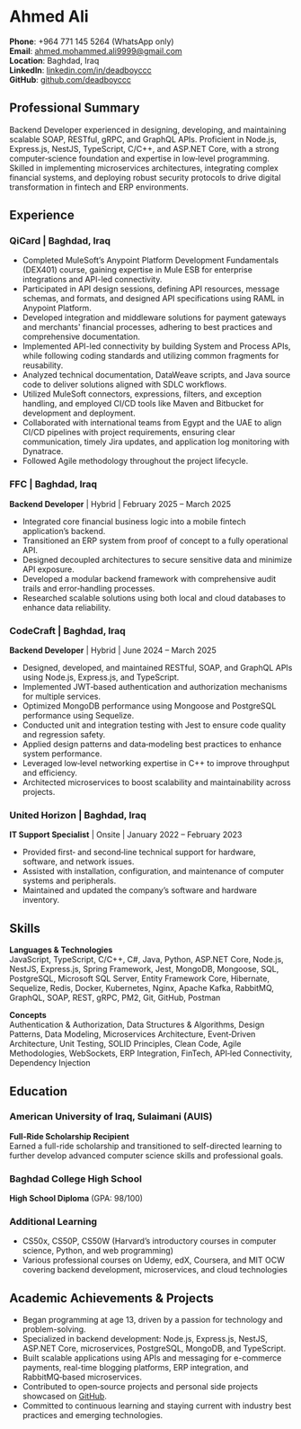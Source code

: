 # Ahmed Ali

**Phone**: +964 771 145 5264 (WhatsApp only)  
**Email**: [ahmed.mohammed.ali9999@gmail.com](mailto:ahmed.mohammed.ali9999@gmail.com)  
**Location**: Baghdad, Iraq  
**LinkedIn**: [linkedin.com/in/deadboyccc](https://www.linkedin.com/in/deadboyccc)  
**GitHub**: [github.com/deadboyccc](https://github.com/deadboyccc)  

## Professional Summary

Backend Developer experienced in designing, developing, and maintaining scalable SOAP, RESTful, gRPC, and GraphQL APIs. Proficient in Node.js, Express.js, NestJS, TypeScript, C/C++, and ASP.NET Core, with a strong computer‑science foundation and expertise in low‑level programming. Skilled in implementing microservices architectures, integrating complex financial systems, and deploying robust security protocols to drive digital transformation in fintech and ERP environments.

## Experience

### QiCard | Baghdad, Iraq  
- Completed MuleSoft’s Anypoint Platform Development Fundamentals (DEX401) course, gaining expertise in Mule ESB for enterprise integrations and API-led connectivity.  
- Participated in API design sessions, defining API resources, message schemas, and formats, and designed API specifications using RAML in Anypoint Platform.  
- Developed integration and middleware solutions for payment gateways and merchants' financial processes, adhering to best practices and comprehensive documentation.  
- Implemented API-led connectivity by building System and Process APIs, while following coding standards and utilizing common fragments for reusability.  
- Analyzed technical documentation, DataWeave scripts, and Java source code to deliver solutions aligned with SDLC workflows.  
- Utilized MuleSoft connectors, expressions, filters, and exception handling, and employed CI/CD tools like Maven and Bitbucket for development and deployment.  
- Collaborated with international teams from Egypt and the UAE to align CI/CD pipelines with project requirements, ensuring clear communication, timely Jira updates, and application log monitoring with Dynatrace.  
- Followed Agile methodology throughout the project lifecycle.

### FFC | Baghdad, Iraq  
**Backend Developer** | Hybrid | February 2025 – March 2025  
- Integrated core financial business logic into a mobile fintech application’s backend.  
- Transitioned an ERP system from proof of concept to a fully operational API.  
- Designed decoupled architectures to secure sensitive data and minimize API exposure.  
- Developed a modular backend framework with comprehensive audit trails and error‑handling processes.  
- Researched scalable solutions using both local and cloud databases to enhance data reliability.  

### CodeCraft | Baghdad, Iraq  
**Backend Developer** | Hybrid | June 2024 – March 2025  
- Designed, developed, and maintained RESTful, SOAP, and GraphQL APIs using Node.js, Express.js, and TypeScript.  
- Implemented JWT‑based authentication and authorization mechanisms for multiple services.  
- Optimized MongoDB performance using Mongoose and PostgreSQL performance using Sequelize.  
- Conducted unit and integration testing with Jest to ensure code quality and regression safety.  
- Applied design patterns and data‑modeling best practices to enhance system performance.  
- Leveraged low‑level networking expertise in C++ to improve throughput and efficiency.  
- Architected microservices to boost scalability and maintainability across projects.  

### United Horizon | Baghdad, Iraq  
**IT Support Specialist** | Onsite | January 2022 – February 2023  
- Provided first‑ and second‑line technical support for hardware, software, and network issues.  
- Assisted with installation, configuration, and maintenance of computer systems and peripherals.  
- Maintained and updated the company’s software and hardware inventory.  

## Skills

**Languages & Technologies**  
JavaScript, TypeScript, C/C++, C#, Java, Python, ASP.NET Core, Node.js, NestJS, Express.js, Spring Framework, Jest, MongoDB, Mongoose, SQL, PostgreSQL, Microsoft SQL Server, Entity Framework Core, Hibernate, Sequelize, Redis, Docker, Kubernetes, Nginx, Apache Kafka, RabbitMQ, GraphQL, SOAP, REST, gRPC, PM2, Git, GitHub, Postman

**Concepts**  
Authentication & Authorization, Data Structures & Algorithms, Design Patterns, Data Modeling, Microservices Architecture, Event‑Driven Architecture, Unit Testing, SOLID Principles, Clean Code, Agile Methodologies, WebSockets, ERP Integration, FinTech, API‑led Connectivity, Dependency Injection

## Education

### American University of Iraq, Sulaimani (AUIS)  
**Full-Ride Scholarship Recipient**  
Earned a full-ride scholarship and transitioned to self-directed learning to further develop advanced computer science skills and professional goals.

### Baghdad College High School  
**High School Diploma** (GPA: 98/100)

### Additional Learning  
- CS50x, CS50P, CS50W (Harvard’s introductory courses in computer science, Python, and web programming)  
- Various professional courses on Udemy, edX, Coursera, and MIT OCW covering backend development, microservices, and cloud technologies  

## Academic Achievements & Projects

- Began programming at age 13, driven by a passion for technology and problem-solving.  
- Specialized in backend development: Node.js, Express.js, NestJS, ASP.NET Core, microservices, PostgreSQL, MongoDB, and TypeScript.  
- Built scalable applications using APIs and messaging for e-commerce payments, real-time blogging platforms, ERP integration, and RabbitMQ‑based microservices.  
- Contributed to open‑source projects and personal side projects showcased on [GitHub](https://github.com/deadboyccc).  
- Committed to continuous learning and staying current with industry best practices and emerging technologies.  
